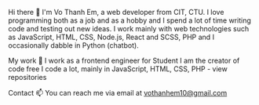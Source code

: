 Hi there 👋
I'm Vo Thanh Em, a web developer from CIT, CTU. I love programming both as a job and as a hobby and I spend a lot of time writing code and testing out new ideas. I work mainly with web technologies such as JavaScript, HTML, CSS, Node.js, React and SCSS, PHP and I occasionally dabble in Python (chatbot).

My work 🔭
I work as a frontend engineer for Student
I am the creator of code free
I code a lot, mainly in JavaScript, HTML, CSS, PHP - view repositories

Contact 📫
You can reach me via email at vothanhem10@gmail.com
